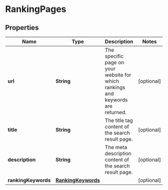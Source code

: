 # RankingPages

## Properties
Name | Type | Description | Notes
------------ | ------------- | ------------- | -------------
**url** | **String** | The specific page on your website for which rankings and keywords are returned. |  [optional]
**title** | **String** | The title tag content of the search result page. |  [optional]
**description** | **String** | The meta description content of the search result page. |  [optional]
**rankingKeywords** | [**RankingKeywords**](RankingKeywords.md) |  |  [optional]
